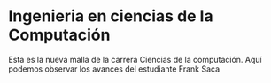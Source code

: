 Ingenieria en ciencias de la Computación
=======================

Esta es la nueva malla de la carrera Ciencias de la computación. Aquí podemos observar los avances del estudiante Frank Saca
